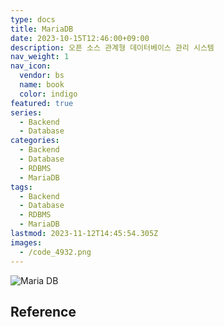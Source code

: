 ```yaml
---
type: docs
title: MariaDB
date: 2023-10-15T12:46:00+09:00
description: 오픈 소스 관계형 데이터베이스 관리 시스템
nav_weight: 1
nav_icon:
  vendor: bs
  name: book
  color: indigo
featured: true
series:
  - Backend
  - Database
categories:
  - Backend
  - Database
  - RDBMS
  - MariaDB
tags:
  - Backend
  - Database
  - RDBMS
  - MariaDB
lastmod: 2023-11-12T14:45:54.305Z
images:
  - /code_4932.png
---
```


![Maria DB](/backend/mariadb.png#center)

## Reference
